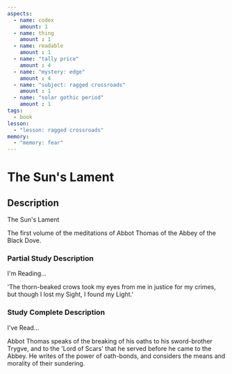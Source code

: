 ```yaml
---
aspects: 
  - name: codex
    amount: 1
  - name: thing
    amount : 1
  - name: readable
    amount : 1
  - name: "tally price"
    amount : 4
  - name: "mystery: edge"
    amount : 4
  - name: "subject: ragged crossroads"
    amount : 1
  - name: "solar gothic period"
    amount : 1
tags:
  - book
lesson:
  - "lesson: ragged crossroads"
memory:
  - "memory: fear"
---
```


# The Sun's Lament

## Description
The Sun's Lament

The first volume of the meditations of Abbot Thomas of the Abbey of the Black Dove.
### Partial Study Description
I'm Reading...

'The thorn-beaked crows took my eyes from me in justice for my crimes, but though I lost my Sight, I found my Light.'
### Study Complete Description
I've Read...

Abbot Thomas speaks of the breaking of his oaths to his sword-brother Trygve, and to the 'Lord of Scars' that he served before he came to the Abbey. He writes of the power of oath-bonds, and considers the means and morality of their sundering.